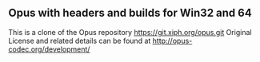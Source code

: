 ## Opus with headers and builds for Win32 and 64

This is a clone of the Opus repository https://git.xiph.org/opus.git
Original License and related details can be found at  http://opus-codec.org/development/